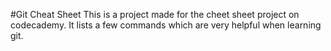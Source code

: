 #Git Cheat Sheet
This is a project made for the cheet sheet project on codecademy. It lists a few commands which are very helpful when learning git.
